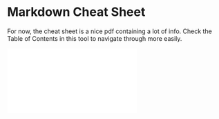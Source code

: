 # Markdown Cheat Sheet

For now, the cheat sheet is a nice pdf containing a lot of info. Check the Table of Contents in this tool to navigate through more easily.


![](Matt%20Cone%20-%20The%20Markdown%20Guide%20(2018).pdf)